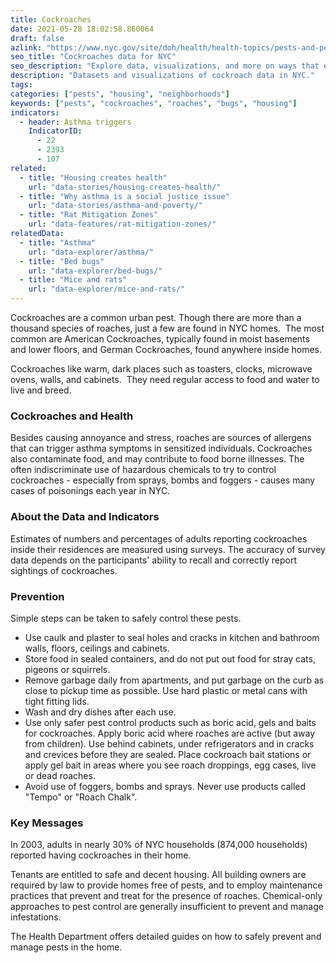```yaml
---
title: Cockroaches
date: 2021-05-28 18:02:58.860064
draft: false
azlink: "https://www.nyc.gov/site/doh/health/health-topics/pests-and-pesticides.page"
seo_title: "Cockroaches data for NYC"
seo_description: "Explore data, visualizations, and more on ways that environments shape health in New York City's neighborhoods."
description: "Datasets and visualizations of cockroach data in NYC."
tags:
categories: ["pests", "housing", "neighborhoods"]
keywords: ["pests", "cockroaches", "roaches", "bugs", "housing"]
indicators:
  - header: Asthma triggers
    IndicatorID:
      - 22
      - 2393
      - 107
related:
  - title: "Housing creates health"
    url: "data-stories/housing-creates-health/"
  - title: "Why asthma is a social justice issue"
    url: "data-stories/asthma-and-poverty/"
  - title: "Rat Mitigation Zones"
    url: "data-features/rat-mitigation-zones/"
relatedData:
  - title: "Asthma"
    url: "data-explorer/asthma/"
  - title: "Bed bugs"
    url: "data-explorer/bed-bugs/"
  - title: "Mice and rats"
    url: "data-explorer/mice-and-rats/"
---
```


Cockroaches are a common urban pest. Though there are more than a thousand species of roaches, just a few are found in NYC homes.  The most common are American Cockroaches, typically found in moist basements and lower floors, and German Cockroaches, found anywhere inside homes.

Cockroaches like warm, dark places such as toasters, clocks, microwave ovens, walls, and cabinets.  They need regular access to food and water to live and breed.

### Cockroaches and Health

Besides causing annoyance and stress, roaches are sources of allergens that can trigger asthma symptoms in sensitized individuals. Cockroaches also contaminate food, and may contribute to food borne illnesses. The often indiscriminate use of hazardous chemicals to try to control cockroaches - especially from sprays, bombs and foggers - causes many cases of poisonings each year in NYC.

### About the Data and Indicators

Estimates of numbers and percentages of adults reporting cockroaches inside their residences are measured using surveys. The accuracy of survey data depends on the participants' ability to recall and correctly report sightings of cockroaches.

### Prevention

Simple steps can be taken to safely control these pests.

- Use caulk and plaster to seal holes and cracks in kitchen and bathroom walls, floors, ceilings and cabinets.
- Store food in sealed containers, and do not put out food for stray cats, pigeons or squirrels.
- Remove garbage daily from apartments, and put garbage on the curb as close to pickup time as possible. Use hard plastic or metal cans with tight fitting lids.
- Wash and dry dishes after each use.
- Use only safer pest control products such as boric acid, gels and baits for cockroaches. Apply boric acid where roaches are active (but away from children). Use behind cabinets, under refrigerators and in cracks and crevices before they are sealed. Place cockroach bait stations or apply gel bait in areas where you see roach droppings, egg cases, live or dead roaches.
- Avoid use of foggers, bombs and sprays. Never use products called "Tempo" or "Roach Chalk".

### Key Messages

In 2003, adults in nearly 30% of NYC households (874,000 households) reported having cockroaches in their home.

Tenants are entitled to safe and decent housing. All building owners are required by law to provide homes free of pests, and to employ maintenance practices that prevent and treat for the presence of roaches. Chemical-only approaches to pest control are generally insufficient to prevent and manage infestations.

The Health Department offers detailed guides on how to safely prevent and manage pests in the home.
